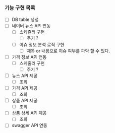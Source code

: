 ### 기능 구현 목록

- [ ] DB table 생성
- [ ] 네이버 뉴스 API 연동
    - [ ] 스케쥴러 구현
        - [ ] 주기 ?
    - [ ] 이슈 정보 분석 로직 구현
        - [ ] 제목 or 내용으로 이슈 여부를 파악 할 수 있다.

- [ ] 가격 정보 API 연동
    - [ ] 스케줄러 구현
        - [ ] 주기 ?

- [ ] 뉴스 API 제공
    - [ ] 조회

- [ ] 가격 API 제공
    - [ ] 조회

- [ ] 상품 API 제공
    - [ ] 조회

- [ ] 상품 상세 API 제공
    - [ ] 조회
- [ ] swagger API 연동